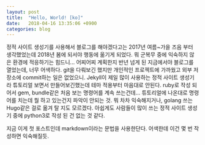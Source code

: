 ```yaml
---
layout: post
title:  "Hello, World! [ko]"
date:   2018-04-16 13:35:06 +0900
categories: blog
---
```

정적 사이트 생성기를 사용해서 블로그를 해야겠다고는 2017년 여름~가을 즈음 부터 생각했었는데 2018년 봄에 되서야 행동에 옮기게 되었다.
뭐 군복무 중에 익숙하지 않은 환경에 적응하기는 힘드니...
어찌어찌 계획한지 반년 넘게 된 지금에서야 블로그를 열었는데, 너무 어색하다.
git을 다뤄보긴 했지만 개인적인 프로젝트에 가까웠고 외부 저장소에 commit하는 일은 없었으니.
Jekyll이 제일 많이 사용하는 정적 사이트 생성기라 튜토리얼 보면서 만들어보긴했는데 테마 적용부터 마음대로 안된다.
ruby로 작성 되어서 gem, bundle같은 처음 보는 명령어를 계속 쓰는건데...
튜토리얼에 나온대로 명령어를 치는데 뭘 하고 있는건지 파악이 안되는 것.
뭐 차차 익숙해지거나, golang 쓰는 Hugo같은 걸로 옮겨 탈 지도 모르겠다.
아쉽게도 사람들이 많이 쓰는 정적 사이트 생성기 중에 python3로 작성 된 건 없는 것 같다.

지금 이게 첫 포스트인데 markdown이라는 문법을 사용한단다. 어색한데 이건 몇 번 작성하면 익숙해질듯.
